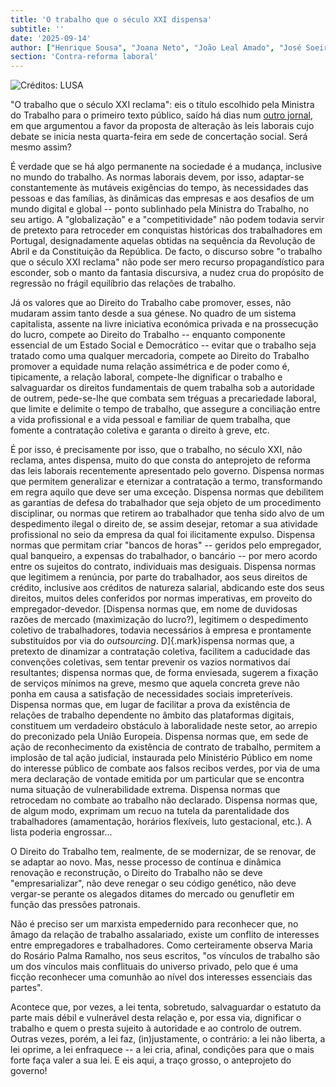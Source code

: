```yaml
---
title: 'O trabalho que o século XXI dispensa'
subtitle: ''
date: '2025-09-14'
author: ["Henrique Sousa", "Joana Neto", "João Leal Amado", "José Soeiro", "Maria da Paz Campos Lima"]
section: 'Contra-reforma laboral'
---
```


![Créditos: LUSA](/images/48.jpeg)

"O trabalho que o século XXI reclama": eis o título escolhido pela Ministra do Trabalho para o primeiro texto público, saído há dias num [outro
jornal](https://www.publico.pt/2025/09/06/opiniao/opiniao/trabalho-seculo-xxi-reclama-2146135), em que argumentou a favor da proposta de alteração às leis laborais cujo debate se inicia nesta quarta-feira em sede de concertação social. Será mesmo assim?

É verdade que se há algo permanente na sociedade é a mudança, inclusive no mundo do trabalho. As normas laborais devem, por isso, adaptar-se constantemente às mutáveis exigências do tempo, às necessidades das pessoas e das famílias, às dinâmicas das empresas e aos desafios de um mundo digital e global -- ponto sublinhado pela Ministra do Trabalho, no seu artigo. A "globalização" e a "competitividade" não podem todavia servir de pretexto para retroceder em conquistas históricas dos trabalhadores em Portugal, designadamente aquelas obtidas na sequência da Revolução de Abril e da Constituição da República. De facto, o discurso sobre "o trabalho que o século XXI reclama" não pode ser mero recurso propagandístico para esconder, sob o manto da fantasia discursiva, a nudez crua do propósito de regressão no frágil equilíbrio das relações de trabalho.

Já os valores que ao Direito do Trabalho cabe promover, esses, não mudaram assim tanto desde a sua génese. No quadro de um sistema capitalista, assente na livre iniciativa económica privada e na prossecução do lucro, compete ao Direito do Trabalho -- enquanto componente essencial de um Estado Social e Democrático -- evitar que o trabalho seja tratado como uma qualquer mercadoria, compete ao Direito do Trabalho promover a equidade numa relação assimétrica e de poder como é, tipicamente, a relação laboral, compete-lhe dignificar o trabalho e salvaguardar os direitos fundamentais de quem trabalha sob a autoridade de outrem, pede-se-lhe que combata sem tréguas a precariedade laboral, que limite e delimite o tempo de trabalho, que assegure a conciliação entre a vida profissional e a vida pessoal e familiar de quem trabalha, que fomente a contratação coletiva e garanta o direito à greve, etc.

É por isso, é precisamente por isso, que o trabalho, no século XXI, não reclama, antes dispensa, muito do que consta do anteprojeto de reforma das leis laborais recentemente apresentado pelo governo. Dispensa normas que permitem generalizar e eternizar a contratação a termo, transformando em regra aquilo que deve ser uma exceção. Dispensa normas que debilitem as garantias de defesa do trabalhador que seja objeto de um procedimento disciplinar, ou normas que retirem ao trabalhador que tenha sido alvo de um despedimento ilegal o direito de, se assim desejar, retomar a sua atividade profissional no seio da empresa da qual foi ilicitamente expulso. Dispensa normas que permitam criar "bancos de horas" -- geridos pelo empregador, qual banqueiro, a expensas do trabalhador, o bancário -- por mero acordo entre os sujeitos do contrato, individuais mas desiguais. Dispensa normas que legitimem a renúncia, por parte do trabalhador, aos seus direitos de crédito, inclusive aos créditos de natureza salarial, abdicando este dos seus direitos, muitos deles conferidos por normas imperativas, em proveito do empregador-devedor. [Dispensa normas que, em nome de duvidosas razões de mercado (maximização do lucro?), legitimem o despedimento coletivo de trabalhadores, todavia necessários à empresa e prontamente substituídos por via do *outsourcing*. D]{.mark}ispensa normas que, a pretexto de dinamizar a contratação coletiva, facilitem a caducidade das convenções coletivas, sem tentar prevenir os vazios normativos daí resultantes; dispensa normas que, de forma enviesada, sugerem a fixação de serviços mínimos na greve, mesmo que aquela concreta greve não ponha em causa a satisfação de necessidades sociais impreteríveis. Dispensa normas que, em lugar de facilitar a prova da existência de relações de trabalho dependente no âmbito das plataformas digitais, constituem um verdadeiro obstáculo à laboralidade neste setor, ao arrepio do preconizado pela União Europeia. Dispensa normas que, em sede de ação de reconhecimento da existência de contrato de trabalho, permitem a implosão de tal ação judicial, instaurada pelo Ministério Público em nome do interesse público de combate aos falsos recibos verdes, por via de uma mera declaração de vontade emitida por um particular que se encontra numa situação de vulnerabilidade extrema. Dispensa normas que retrocedam no combate ao trabalho não declarado. Dispensa normas que, de algum modo, exprimam um recuo na tutela da parentalidade dos trabalhadores (amamentação, horários flexíveis, luto gestacional, etc.). A lista poderia engrossar...

O Direito do Trabalho tem, realmente, de se modernizar, de se renovar, de se adaptar ao novo. Mas, nesse processo de contínua e dinâmica renovação e reconstrução, o Direito do Trabalho não se deve "empresarializar", não deve renegar o seu código genético, não deve vergar-se perante os alegados ditames do mercado ou genufletir em função das pressões patronais.

Não é preciso ser um marxista empedernido para reconhecer que, no âmago da relação de trabalho assalariado, existe um conflito de interesses entre empregadores e trabalhadores. Como certeiramente observa Maria do Rosário Palma Ramalho, nos seus escritos, "os vínculos de trabalho são um dos vínculos mais conflituais do universo privado, pelo que é uma ficção reconhecer uma comunhão ao nível dos interesses essenciais das partes".

Acontece que, por vezes, a lei tenta, sobretudo, salvaguardar o estatuto da parte mais débil e vulnerável desta relação e, por essa via, dignificar o trabalho e quem o presta sujeito à autoridade e ao controlo de outrem. Outras vezes, porém, a lei faz, (in)justamente, o contrário: a lei não liberta, a lei oprime, a lei enfraquece -- a lei cria, afinal, condições para que o mais forte faça valer a sua lei. E eis aqui, a traço grosso, o anteprojeto do governo!


